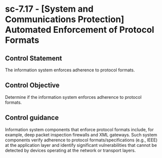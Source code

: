 # sc-7.17 - \[System and Communications Protection\] Automated Enforcement of Protocol Formats

## Control Statement

The information system enforces adherence to protocol formats.

## Control Objective

Determine if the information system enforces adherence to protocol formats.

## Control guidance

Information system components that enforce protocol formats include, for example, deep packet inspection firewalls and XML gateways. Such system components verify adherence to protocol formats/specifications (e.g., IEEE) at the application layer and identify significant vulnerabilities that cannot be detected by devices operating at the network or transport layers.
